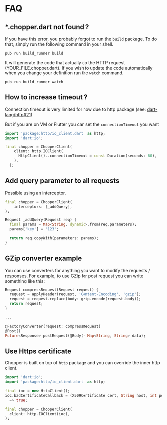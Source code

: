 # FAQ

## \*.chopper.dart not found ?

If you have this error, you probably forgot to run the `build` package. To do that, simply run the following command in your shell.

`pub run build_runner build`

It will generate the code that actually do the HTTP request \(YOUR\_FILE.chopper.dart\). If you wish to update the code automatically when you change your definition run the `watch` command.

`pub run build_runner watch`

## How to increase timeout ?

Connection timeout is very limited for now due to http package \(see: [dart-lang/http\#21](https://github.com/dart-lang/http/issues/21)\)

But if you are on VM or Flutter you can set the `connectionTimeout` you want

```dart
import 'package:http/io_client.dart' as http;
import 'dart:io';

final chopper = ChopperClient(
    client: http.IOClient(
      HttpClient()..connectionTimeout = const Duration(seconds: 60),
    ),
  );
```

## Add query parameter to all requests

Possible using an interceptor.

```dart
final chopper = ChopperClient(
    interceptors: [_addQuery],
);

Request _addQuery(Request req) {
  final params = Map<String, dynamic>.from(req.parameters);
  params['key'] = '123';

  return req.copyWith(parameters: params);
}
```

## GZip converter example
You can use converters for anything you want to modify the requests / responses.
For example, to use GZip for post request you can write something like this:

```dart
Request compressRequest(Request request) {
  request = applyHeader(request, 'Content-Encoding', 'gzip');
  request = request.replace(body: gzip.encode(request.body));
  return request;
}

...

@FactoryConverter(request: compressRequest)
@Post()
Future<Response> postRequest(@Body() Map<String, String> data);
```

## Use Https certificate

Chopper is built on top of `http` package and you can override the inner http client.

```dart
import 'dart:io';
import 'package:http/io_client.dart' as http;

final ioc = new HttpClient();
ioc.badCertificateCallback = (X509Certificate cert, String host, int port)
  => true;

final chopper = ChopperClient(
  client: http.IOClient(ioc),
);
```

